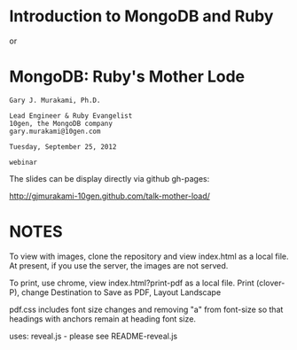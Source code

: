 # Introduction to MongoDB and Ruby
or
# MongoDB: Ruby's Mother Lode

    Gary J. Murakami, Ph.D.

    Lead Engineer & Ruby Evangelist
    10gen, the MongoDB company
    gary.murakami@10gen.com

    Tuesday, September 25, 2012

    webinar

The slides can be display directly via github gh-pages:

http://gjmurakami-10gen.github.com/talk-mother-load/

NOTES
=====

To view with images, clone the repository and view index.html as a local file.
At present, if you use the server, the images are not served.

To print, use chrome, view index.html?print-pdf as a local file.
Print (clover-P), change Destination to Save as PDF, Layout Landscape

pdf.css includes font size changes and removing "a" from font-size
so that headings with anchors remain at heading font size.

uses: reveal.js - please see README-reveal.js

